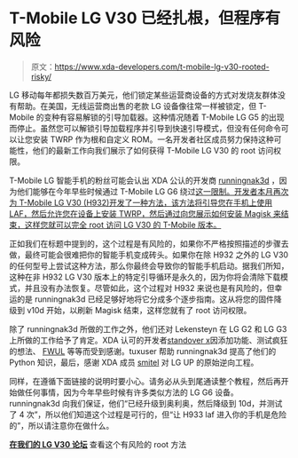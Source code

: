 # T-Mobile LG V30 已经扎根，但程序有风险

> 原文：<https://www.xda-developers.com/t-mobile-lg-v30-rooted-risky/>

LG 移动每年都损失数百万美元，他们锁定某些运营商设备的方式对发烧友群体没有帮助。在美国，无线运营商出售的老款 LG 设备像往常一样被锁定，但 T-Mobile 的变种有容易解锁的引导加载器。这种情况随着 T-Mobile LG G5 的出现而停止。虽然您可以解锁引导加载程序并引导到快速引导模式，但没有任何命令可以让您安装 TWRP 作为根和自定义 ROM。一名开发者社区成员努力保持这种可能性，他们的最新工作向我们展示了如何获得 T-Mobile LG V30 的 root 访问权限。

T-Mobile LG 智能手机的粉丝可能会认出 XDA 公认的开发商 [runningnak3d](https://forum.xda-developers.com/member.php?u=3167089) ，因为他们能够在今年早些时候通过 T-Mobile LG G6 绕过[这一限制。开发者本月再次为 T-Mobile LG V30 (H932)开发了一种方法，该方法将引导您在手机上使用 LAF，然后允许您在设备上安装 TWRP，然后通过向您展示如何安装 Magisk 来结束，这样您就可以完全 root 访问 LG V30 的 T-Mobile 版本。](https://forum.xda-developers.com/tmobile-g6/how-to/root-h872-to-including-11g-t3775518)

正如我们在标题中提到的，这个过程是有风险的，如果你不严格按照描述的步骤去做，最终可能会很难把你的智能手机变成砖头。如果你在除 H932 之外的 LG V30 的任何型号上尝试这种方法，那么你最终会导致你的智能手机启动。据我们所知，这种在非 H932 LG V30 版本上的特定引导循环是永久的，因为你将会清除下载模式，并且没有办法恢复。尽管如此，这个过程对 H932 来说也是有风险的，但幸运的是 runningnak3d 已经足够好地将它分成多个逐步指南。这从将您的固件降级到 v10d 开始，以刷新 Magisk 结束，这样您就有了 root 访问权限。

除了 runningnak3d 所做的工作之外，他们还对 Lekensteyn 在 LG G2 和 LG G3 上所做的工作给予了肯定。XDA 认可的开发者[standover x](https://forum.xda-developers.com/member.php?u=5545101)因添加功能、测试疯狂的想法、 [FWUL](https://www.xda-developers.com/forget-windows-use-linux-is-a-usb-bootable-distro-for-your-android-recovery-needs-xda-spotlight/) 等等而受到感谢。tuxuser 帮助 runningnak3d 提高了他们的 Python 知识，最后，感谢 XDA 成员 [smitel](https://forum.xda-developers.com/member.php?u=6556954) 对 LG UP 的原始逆向工程。

同样，在遵循下面链接的说明时要小心。请务必从头到尾通读整个教程，然后再开始做任何事情，因为今年早些时候有许多类似方法的 LG G6 设备。runningnak3d 向我们保证，他们“已经升级到奥利奥，然后降级到 10d，并测试了 4 次”，所以他们知道这个过程是可行的，但“让 H933 laf 进入你的手机是危险的”，所以请注意你在做什么。

[**在我们的 LG V30 论坛**](https://forum.xda-developers.com/lg-v30/how-to/root-h932-lafploit-1-5-to-v20a-t3842550) 查看这个有风险的 root 方法